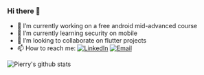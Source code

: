 ### Hi there 👋

- 🔭 I’m currently working on a free android mid-advanced course
- 🌱 I’m currently learning security on mobile
- 👯 I’m looking to collaborate on flutter projects
- 📫 How to reach me: <a href="https://www.linkedin.com/in/pierryborges/" target="_blank"><img alt="LinkedIn" src="https://img.shields.io/badge/LinkedIn-@Pierry-blue?style=flat&logo=linkedin"></a>
<a href="mailto:pieerry@gmail.com"><img alt="Email" src="https://img.shields.io/badge/pieerry@gmail.com-blue?style=flat&logo=gmail"></a>
</p>

![Pierry's github stats](https://github-readme-stats.vercel.app/api?username=Pierry&show_icons=true&theme=dracula)

